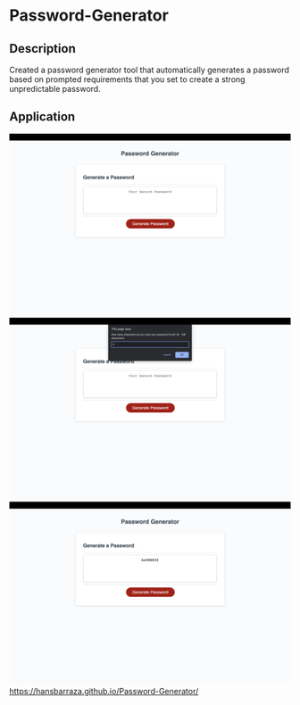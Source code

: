 # Password-Generator

## Description
Created a password generator tool that automatically generates a password based on prompted requirements that you set to create a strong unpredictable password.

## Application 
![](images/screenshot1.png)
![](images/screenshot2.png)
![](images/screenshot3.png)
https://hansbarraza.github.io/Password-Generator/